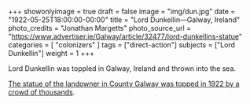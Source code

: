 +++
showonlyimage = true
draft = false
image = "img/dun.jpg"
date = "1922-05-25T18:00:00-00:00"
title = "Lord Dunkellin—Galway, Ireland"
photo_credits = "Jonathan Margetts"
photo_source_url = "https://www.advertiser.ie/Galway/article/32477/lord-dunkellins-statue"
categories = [ "colonizers" ]
tags = ["direct-action"]
subjects = ["Lord Dunkellin"]
weight = 1
+++

Lord Dunkellin was toppled in Galway, Ireland and thrown into the sea.

<!--more-->

[The statue of the landowner in County Galway was topped in 1922 by a crowd of thousands](https://www.advertiser.ie/Galway/article/32477/lord-dunkellins-statue).

